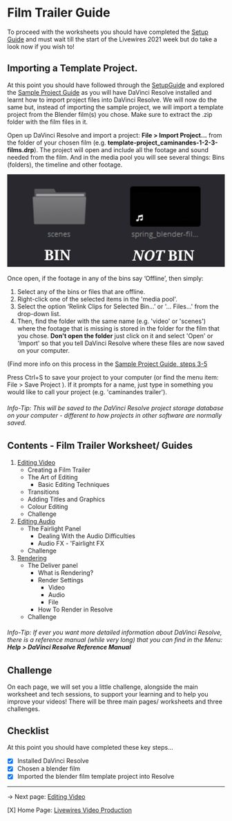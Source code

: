 # Film Trailer Guide

To proceed with the worksheets you should have completed the [Setup Guide](../SetupGuide.md) and must wait till the start of the Livewires 2021 week but do take a look now if you wish to!

## Importing a Template Project.


At this point you should have followed through the [SetupGuide](SetupGuide.md) and explored the [Sample Project Guide](../SampleProjectGuide.md) as you will have DaVinci Resolve installed and learnt how to import project files into DaVinci Resolve.
We will now do the same but, instead of importing the sample project, we will import a template project from the Blender film(s) you chose. 
Make sure to extract the .zip folder with the film files in it.

Open up DaVinci Resolve and import a project: **File > Import Project...** from the folder of your chosen film (e.g. **template-project_caminandes-1-2-3-films.drp**). The project will open and include all the footage and sound needed from the film. And in the media pool you will see several things: Bins (folders), the timeline and other footage.

![BinNotBin](worksheetFiles/BinNotBin.svg)

Once open, if the footage in any of the bins say ‘Offline’, then simply: 
 
 1. Select any of the bins or files that are offline.
 2. Right-click one of the selected items in the 'media pool'. 
 3. Select the option ‘Relink Clips for Selected Bin...’ or '... Files...' from the drop-down list. 
 4. Then, find the folder with the same name (e.g. 'video' or 'scenes') where the footage that is missing is stored in the folder for the film that you chose. **Don't open the folder** just click on it and select 'Open' or 'Import' so that you tell DaVinci Resolve where these files are now saved on your computer. 

(Find more info on this process in the [Sample Project Guide, steps 3-5](../SampleProjectGuide.md)

Press Ctrl+S to save your project to your computer (or find the menu item: File > Save Project ). If it prompts for a name, just type in something you would like to call your project (e.g. 'caminandes trailer').
###### Info-Tip: This will be saved to the DaVinci Resolve project storage database on your computer - different to how projects in other software are normally saved.

## Contents - Film Trailer Worksheet/ Guides

1. [Editing Video](01-EditingVideo.md)
    * Creating a Film Trailer
    * The Art of Editing
      * Basic Editing Techniques
    * Transitions
    * Adding Titles and Graphics
    * Colour Editing
    * Challenge
2. [Editing Audio](02-EditingAudio.md)
    * The Fairlight Panel
      * Dealing With the Audio Difficulties
      * Audio FX - 'Fairlight FX
    * Challenge
3. [Rendering](03-Rendering.md)
    * The Deliver panel
      * What is Rendering?
      * Render Settings
        * Video
        * Audio
        * File
      * How To Render in Resolve
    * Challenge

###### Info-Tip: If ever you want more detailed information about DaVinci Resolve, there is a reference manual (while very long) that you can find in the Menu: **Help > DaVinci Resolve Reference Manual**

## Challenge

On each page, we will set you a little challenge, alongside the main worksheet and tech sessions, to support your learning and to help you improve your videos! There will be three main pages/ worksheets and three challenges.


## Checklist
At this point you should have completed these key steps...

- [X] Installed DaVinci Resolve
- [X] Chosen a blender film
- [X] Imported the blender film template project into Resolve

---

-> Next page: [Editing Video](01-EditingVideo.md)

[X] Home Page: [Livewires Video Production](../README.md)
